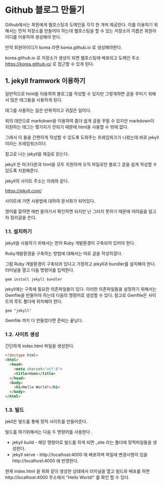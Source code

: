 
# Github 블로그 만들기

Github에서는 회원에게 웹호스팅과 도메인을 각각 한 개씩 제공한다. 
이를 이용하기 위해서는 먼저 저장소를 만들어야 하는데 웹호스팅을 할 수 있는 저장소의 이름은 회원아이디를 이용하여 생성해야 한다. 

만약 회원아이디가 korea 라면  korea.github.io  로 생성해야한다. 

korea.github.io 로 저장소가 생성이 되면 웹호스팅에 배포되고 도메인 주소 https://korea.github.io/ 로 접근할 수 있게 된다.

## 1. jekyll framwork  이용하기 

일반적으로 html을 이용하여 블로그를 작성할 수 있지만 그렇게하면 글을 꾸미기 위해서 많은 태그들을 사용하게 된다. 

태그를 사용하는 일은 반복적이고 귀찮은 일이다. 

위의 대안으로 markdown을 이용하여 좀더 쉽게 글을 꾸밀 수 있지만 markdown이 지원하는 태그는 몇가지가 안되기 때문에 html을 사용할 수 밖에 없다. 

그래서 이 둘을 간편하게 작성할 수 있도록 도와주는 프레임워크가 나왔는데 바로 jekyll 이라는 프레임워크이다. 

참고로 나는 jekyll을 제길로 읽는다. 

jekyll 은 마크다운과 html을 모두 지원하며 오직 파일로만 블로그 글을 쉽게 작성할 수 있도록 지원해준다. 

jekyll의 사이트 주소는 아래와 같다. 

https://jekyll.com/

사이트에 가면 사용법에 대하여 문서화가 되어있다. 

영어를 잘하면 매번 들어가서 확인하면 되지만 난 그러지 못하기 때문에 어려움을 덜고자 정리글을 쓴다. 

### 1.1. 설치하기 

jekyll을 사용하기 위해서는 먼저 Ruby 개발환경이 구축되어 있어야 한다. 

Ruby개발환경을 구축하는 방법에 대해서는 따로 글을 작성하겠다. 

그럼 Ruby 개발환경이 구축되어 있다고 가정하고 jekyll과 bundler를 설치해야 한다.
터미널을 열고 다음 명령어를 입력한다. 

```
gem install jekyll bundler
```

jekyll에는 구축에 필요한 의존파일들이 있다. 이러한 의존파일들을 설정하기 위해서는 Gemfile을 만들어야 하는데 다음의 명령어로 생성할 수 있다. 
참고로 Gemfile은 사이트의 루트 폴더에 위치해야 한다. 

```
gem "jekyll"
```

Gemfile 까지 다 만들었다면 준비는 끝났다.

### 1.2. 사이트 생성

간단하게 index.html 파일을 생성한다. 

```html
<!doctype html>
<html>
  <head>
    <meta charset="utf-8">
    <title>Home</title>
  </head>
  <body>
    <h1>Hello World!</h1>
  </body>
</html>
```
### 1.3. 빌드

jekll은 빌드를 통해 정적 사이트를 만들어준다. 

빌드를 하기위해서는 다음 두 명령어를 사용한다 .
- jekyll build - 해당 명령어로 빌드를 하게 되면 _site 라는 폴더에 정적파일들을 생성한다.
- jekyll serve - http://localhost:4000 에 배포하며 파일에 변경사항이 있을 http://localhost:4000 에 반영한다.

현재  index.html 을 위와 같이 생성한 상태에서 터미널을 열고 빌드와 배포를 하면 
 http://localhost:4000 주소에서 "Hello World!" 를 확인 할 수 있다.














